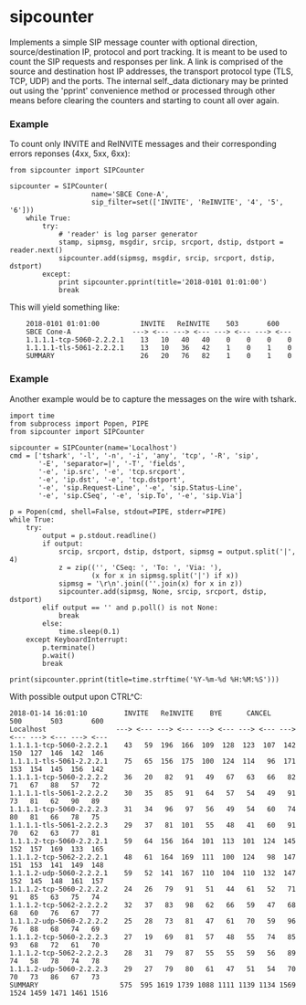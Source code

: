 # sipcounter
Implements a simple SIP message counter with optional direction, source/destination IP, protocol and port tracking.
It is meant to be used to count the SIP requests and responses per link. A link is comprised of the source and
destination host IP addresses, the transport protocol type (TLS, TCP, UDP) and the ports. The internal self._data
dictionary may be printed out using the 'pprint' convenience method or processed through other means before 
clearing the counters and starting to count all over again.

### Example ###
To count only INVITE and ReINVITE messages and their corresponding errors reponses (4xx, 5xx, 6xx):

```
from sipcounter import SIPCounter

sipcounter = SIPCounter(
                    name='SBCE Cone-A',
                    sip_filter=set(['INVITE', 'ReINVITE', '4', '5', '6']))
    while True:
        try:
            # 'reader' is log parser generator
            stamp, sipmsg, msgdir, srcip, srcport, dstip, dstport = reader.next()
            sipcounter.add(sipmsg, msgdir, srcip, srcport, dstip, dstport)
        except:
            print sipcounter.pprint(title='2018-0101 01:01:00')
            break
```

This will yield something like:

```
    2018-0101 01:01:00          INVITE   ReINVITE    503       600
    SBCE Cone-A               ---> <--- ---> <--- ---> <--- ---> <---
    1.1.1.1-tcp-5060-2.2.2.1    13   10   40   40    0    0    0    0
    1.1.1.1-tls-5061-2.2.2.1    13   10   36   42    1    0    1    0
    SUMMARY                     26   20   76   82    1    0    1    0
```

### Example ###

Another example would be to capture the messages on the wire with tshark.

```
import time
from subprocess import Popen, PIPE
from sipcounter import SIPCounter

sipcounter = SIPCounter(name='Localhost')
cmd = ['tshark', '-l', '-n', '-i', 'any', 'tcp', '-R', 'sip',
       '-E', 'separator=|', '-T', 'fields',
       '-e', 'ip.src', '-e', 'tcp.srcport',
       '-e', 'ip.dst', '-e', 'tcp.dstport',
       '-e', 'sip.Request-Line', '-e', 'sip.Status-Line',
       '-e', 'sip.CSeq', '-e', 'sip.To', '-e', 'sip.Via']

p = Popen(cmd, shell=False, stdout=PIPE, stderr=PIPE)
while True:
    try:
        output = p.stdout.readline()
        if output:
            srcip, srcport, dstip, dstport, sipmsg = output.split('|', 4)
            z = zip(('', 'CSeq: ', 'To: ', 'Via: '),
                    (x for x in sipmsg.split('|') if x))
            sipmsg = '\r\n'.join((''.join(x) for x in z))
            sipcounter.add(sipmsg, None, srcip, srcport, dstip, dstport)
        elif output == '' and p.poll() is not None:
            break
        else:
            time.sleep(0.1)
    except KeyboardInterrupt:
        p.terminate()
        p.wait()
        break

print(sipcounter.pprint(title=time.strftime('%Y-%m-%d %H:%M:%S')))
```

With possible output upon CTRL^C:

```
2018-01-14 16:01:10         INVITE   ReINVITE    BYE      CANCEL     500       503       600   
Localhost                 ---> <--- ---> <--- ---> <--- ---> <--- ---> <--- ---> <--- ---> <--- 
1.1.1.1-tcp-5060-2.2.2.1    43   59  196  166  109  128  123  107  142  150  127  146  142  146
1.1.1.1-tls-5061-2.2.2.1    75   65  156  175  100  124  114   96  171  153  154  145  156  142
1.1.1.1-tcp-5060-2.2.2.2    36   20   82   91   49   67   63   66   82   71   67   88   57   72
1.1.1.1-tls-5061-2.2.2.2    30   35   85   91   64   57   54   49   91   73   81   62   90   89
1.1.1.1-tcp-5060-2.2.2.3    31   34   96   97   56   49   54   60   74   80   81   66   78   75
1.1.1.1-tls-5061-2.2.2.3    29   37   81  101   55   48   41   60   91   70   62   63   77   81
1.1.1.2-tcp-5060-2.2.2.1    59   64  156  164  101  113  101  124  145  152  157  169  133  165
1.1.1.2-tcp-5062-2.2.2.1    48   61  164  169  111  100  124   98  147  151  153  141  149  148
1.1.1.2-udp-5060-2.2.2.1    59   52  141  167  110  104  110  132  147  152  145  148  161  157
1.1.1.2-tcp-5060-2.2.2.2    24   26   79   91   51   44   61   52   71   91   85   63   75   74
1.1.1.2-tcp-5062-2.2.2.2    32   37   83   98   62   66   59   47   68   68   60   76   67   77
1.1.1.2-udp-5060-2.2.2.2    25   28   73   81   47   61   70   59   96   76   88   68   74   69
1.1.1.2-tcp-5060-2.2.2.3    27   19   69   81   57   48   55   74   85   93   68   72   61   70
1.1.1.2-tcp-5062-2.2.2.3    28   31   79   87   55   55   59   56   89   74   58   78   74   78
1.1.1.2-udp-5060-2.2.2.3    29   27   79   80   61   47   51   54   70   70   73   86   67   73
SUMMARY                    575  595 1619 1739 1088 1111 1139 1134 1569 1524 1459 1471 1461 1516
```
